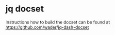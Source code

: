 jq docset
=======================

Instructions how to build the docset can be found at https://github.com/wader/jq-dash-docset
